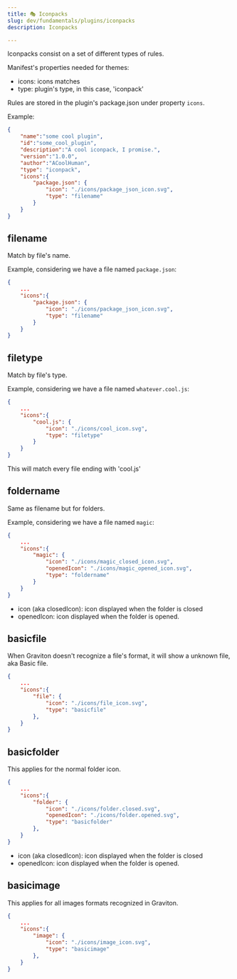 ```yaml
---
title: 🎭 Iconpacks
slug: dev/fundamentals/plugins/iconpacks
description: Iconpacks

---
```


Iconpacks consist on a set of different types of rules.

Manifest's properties needed for themes:

* icons: icons matches
* type: plugin's type, in this case, 'iconpack'

Rules are stored in the plugin's package.json under property `icons`.

Example:

```json
{
	"name":"some cool plugin",
	"id":"some_cool_plugin",
	"description":"A cool iconpack, I promise.",
	"version":"1.0.0",
	"author":"ACoolHuman",
	"type": "iconpack",
	"icons":{
		"package.json": {
			"icon": "./icons/package_json_icon.svg",
			"type": "filename"
		}
	}
}
```

## filename
Match by file's name.

Example, considering we have a file named `package.json`:
```json
{
	...
	"icons":{
		"package.json": {
			"icon": "./icons/package_json_icon.svg",
			"type": "filename"
		}
	}
}
```

## filetype
Match by file's type.

Example, considering we have a file named `whatever.cool.js`:
```json
{
	...
	"icons":{
		"cool.js": {
			"icon": "./icons/cool_icon.svg",
			"type": "filetype"
		}
	}
}
```

This will match every file ending with 'cool.js'

## foldername
Same as filename but for folders.

Example, considering we have a file named `magic`:
```json
{
	...
	"icons":{
		"magic": {
			"icon": "./icons/magic_closed_icon.svg",
			"openedIcon": "./icons/magic_opened_icon.svg",
			"type": "foldername"
		}
	}
}
```

* icon (aka closedIcon): icon displayed when the folder is closed
* openedIcon: icon displayed when the folder is opened.

## basicfile
When Graviton doesn't recognize a file's format, it will show a unknown file, aka Basic file.
```json
{
	...
	"icons":{
		"file": {
			"icon": "./icons/file_icon.svg",
			"type": "basicfile"
		},
	}
}
```

## basicfolder
This applies for the normal folder icon.

```json
{
	...
	"icons":{
		"folder": {
			"icon": "./icons/folder.closed.svg",
			"openedIcon": "./icons/folder.opened.svg",
			"type": "basicfolder"
		},
	}
}
```

* icon (aka closedIcon): icon displayed when the folder is closed
* openedIcon: icon displayed when the folder is opened.

## basicimage
This applies for all images formats recognized in Graviton.

```json
{
	...
	"icons":{
		"image": {
			"icon": "./icons/image_icon.svg",
			"type": "basicimage"
		},
	}
}
```